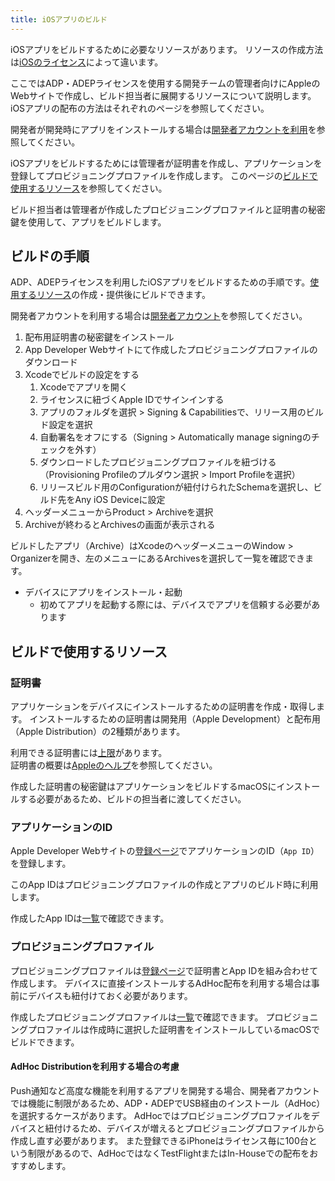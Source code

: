```yaml
---
title: iOSアプリのビルド
---
```


iOSアプリをビルドするために必要なリソースがあります。
リソースの作成方法は[iOSのライセンス](../../ios-lisence.md)によって違います。

ここではADP・ADEPライセンスを使用する開発チームの管理者向けにAppleのWebサイトで作成し、ビルド担当者に展開するリソースについて説明します。iOSアプリの配布の方法はそれぞれのページを参照してください。

開発者が開発時にアプリをインストールする場合は[開発者アカウントを利用](./developer-account.md)を参照してください。

iOSアプリをビルドするためには管理者が証明書を作成し、アプリケーションを登録してプロビジョニングプロファイルを作成します。
このページの[ビルドで使用するリソース](#ビルドで使用するリソース)を参照してください。

ビルド担当者は管理者が作成したプロビジョニングプロファイルと証明書の秘密鍵を使用して、アプリをビルドします。

## ビルドの手順

ADP、ADEPライセンスを利用したiOSアプリをビルドするための手順です。[使用するリソース](#ビルドで使用するリソース)の作成・提供後にビルドできます。

開発者アカウントを利用する場合は[開発者アカウント](./developer-account.md)を参照してください。


 1. 配布用証明書の秘密鍵をインストール
 1. App Developer Webサイトにて作成したプロビジョニングプロファイルのダウンロード
 1. Xcodeでビルドの設定をする
    1. Xcodeでアプリを開く
    1. ライセンスに紐づくApple IDでサインインする
    1. アプリのフォルダを選択 > Signing & Capabilitiesで、リリース用のビルド設定を選択
    1. 自動署名をオフにする（Signing > Automatically manage signingのチェックを外す）
    1. ダウンロードしたプロビジョニングプロファイルを紐づける（Provisioning Profileのプルダウン選択 > Import Profileを選択）
    1. リリースビルド用のConfigurationが紐付けられたSchemaを選択し、ビルド先をAny iOS Deviceに設定  
 1. ヘッダーメニューからProduct > Archiveを選択
 1. Archiveが終わるとArchivesの画面が表示される
  
ビルドしたアプリ（Archive）はXcodeのヘッダーメニューのWindow > Organizerを開き、左のメニューにあるArchivesを選択して一覧を確認できます。

- デバイスにアプリをインストール・起動
  - 初めてアプリを起動する際には、デバイスでアプリを信頼する必要があります


## ビルドで使用するリソース

### 証明書

アプリケーションをデバイスにインストールするための証明書を作成・取得します。
インストールするための証明書は開発用（Apple Development）と配布用（Apple Distribution）の2種類があります。

利用できる証明書には[上限](https://help.apple.com/xcode/mac/current/#/dev3a05256b8)があります。  
証明書の概要は[Appleのヘルプ](https://help.apple.com/developer-account/#/deveedc0daa0)を参照してください。

作成した証明書の秘密鍵はアプリケーションをビルドするmacOSにインストールする必要があるため、ビルドの担当者に渡してください。

### アプリケーションのID

Apple Developer Webサイトの[登録ページ](https://developer.apple.com/account/resources/identifiers/add/bundleId)でアプリケーションのID（`App ID`）を登録します。

このApp IDはプロビジョニングプロファイルの作成とアプリのビルド時に利用します。

作成したApp IDは[一覧](https://developer.apple.com/account/resources/identifiers)で確認できます。

### プロビジョニングプロファイル

プロビジョニングプロファイルは[登録ページ](https://developer.apple.com/account/resources/profiles/add)で証明書とApp IDを組み合わせて作成します。
デバイスに直接インストールするAdHoc配布を利用する場合は事前にデバイスも紐付けておく必要があります。

作成したプロビジョニングプロファイルは[一覧](https://developer.apple.com/account/resources/profiles)で確認できます。
プロビジョニングプロファイルは作成時に選択した証明書をインストールしているmacOSでビルドできます。

#### AdHoc Distributionを利用する場合の考慮

Push通知など高度な機能を利用するアプリを開発する場合、開発者アカウントでは機能に制限があるため、ADP・ADEPでUSB経由のインストール（AdHoc）を選択するケースがあります。
AdHocではプロビジョニングプロファイルをデバイスと紐付けるため、デバイスが増えるとプロビジョニングプロファイルから作成し直す必要があります。
また登録できるiPhoneはライセンス毎に100台という制限があるので、AdHocではなくTestFlightまたはIn-Houseでの配布をおすすめします。
